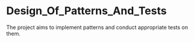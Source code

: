 # Design_Of_Patterns_And_Tests
The project aims to implement patterns and conduct appropriate tests on them.
